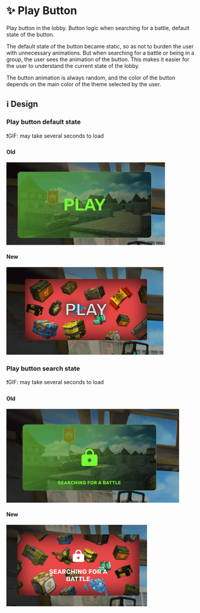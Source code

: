 # ✨ Play Button

Play button in the lobby. Button logic when searching for a battle, default state of the button.

The default state of the button became static, so as not to burden the user with unnecessary animations. But when searching for a battle or being in a group, the user sees the animation of the button. This makes it easier for the user to understand the current state of the lobby.

The button animation is always random, and the color of the button depends on the main color of the theme selected by the user.

## ℹ️ Design

### Play button default state

❗GIF: may take several seconds to load

#### Old

![](/images/lobby/old/playbutton-default.gif)

#### New

![](/images/lobby/new/playbutton-default.png)

### Play button search state

❗GIF: may take several seconds to load

#### Old

![](/images/lobby/old/playbutton-search.gif)

#### New

![](/images/lobby/new/playbutton-search.gif)
